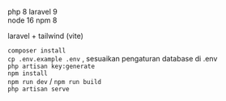 php 8 laravel 9  
node 16 npm 8

laravel + tailwind (vite)  

```composer install```            
```cp .env.example .env``` , sesuaikan pengaturan database di .env      
```php artisan key:generate```      
```npm install```   
```npm run dev``` / ```npm run build```     
```php artisan serve```   

